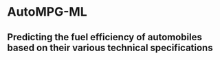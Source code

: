 # AutoMPG-ML

## Predicting the fuel efficiency of automobiles based on their various technical specifications
